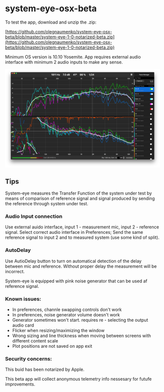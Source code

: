 # system-eye-osx-beta

To test the app, download and unzip the .zip:

[https://github.com/olegnaumenko/system-eye-osx-beta/blob/master/system-eye-1-0-notarized-beta.zip](https://github.com/olegnaumenko/system-eye-osx-beta/blob/master/system-eye-1-0-notarized-beta.zip)

Minimum OS version is 10.10 Yosemite. App requires external audio interface with minimum 2 audio inputs to make any sense.

![system-eye screenshot](https://github.com/olegnaumenko/system-eye-osx-beta/blob/master/syseye-screenshot.png)


## Tips

System-eye measures the Transfer Function of the system under test by means of comparison of reference signal and signal produced by sending the reference through system under test.

### Audio Input connection

Use external auido interface, input 1 - measurement mic, input 2 - reference signal. 
Select correct audio interface in Preferences;
Send the same reference signal to input 2 and to measured system (use some kind of split).

### AutoDelay

Use AutioDelay button to turn on automatical detection of the delay between mic and reference. Without proper delay the measurement will be incorrect.

System-eye is equipped with pink noise generator that can be used af reference signal.

### Known issues:

- In preferences, channle swapping controls don't work
- In preferences, noise generator volume doesn't work
- Generator sometimes won't start. requires re - selecting the output audio card
- Flicker when resizing/maximizing the window
- Wrong sizing and line thickness when moving between screens with different content scale
- Plot positions are not saved on app exit

### Security concerns:

This buid has been notarized by Apple.

This beta app will collect anonymous telemetry info nessesary for futufe improvements.
